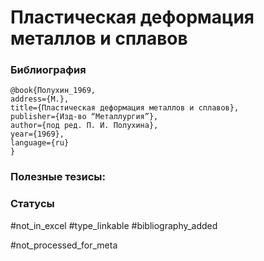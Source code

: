 # Пластическая деформация металлов и сплавов

### Библиография
```
@book{Полухин_1969,
address={М.},
title={Пластическая деформация металлов и сплавов},
publisher={Изд-во “Металлургия”},
author={под ред. П. И. Полухина},
year={1969},
language={ru}
}
```

### Полезные тезисы:

### Статусы
#not_in_excel 
#type_linkable 
#bibliography_added

#not_processed_for_meta
